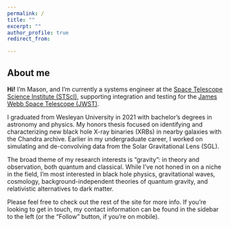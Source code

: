 ```yaml
---
permalink: /
title: ""
excerpt: ""
author_profile: true
redirect_from: 

---
```


## About me

**Hi!** I’m Mason, and I’m currently a systems engineer at the [Space Telescope Science Institute (STScI)](https://www.stsci.edu/), supporting integration and testing for the [James Webb Space Telescope (JWST)](https://www.jwst.nasa.gov/). 

I graduated from Wesleyan University in 2021 with bachelor’s degrees in astronomy and physics. My honors thesis focused on identifying and characterizing new black hole X-ray binaries (XRBs) in nearby galaxies with the Chandra archive. Earlier in my undergraduate career, I worked on simulating and de-convolving data from the Solar Gravitational Lens (SGL).

The broad theme of my research interests is “gravity”: in theory and observation, both quantum and classical. While I’ve not honed in on a niche in the field, I’m most interested in black hole physics, gravitational waves, cosmology, background-independent theories of quantum gravity, and relativistic alternatives to dark matter.

Please feel free to check out the rest of the site for more info. If you’re looking to get in touch, my contact information can be found in the sidebar to the left (or the “Follow” button, if you’re on mobile).
